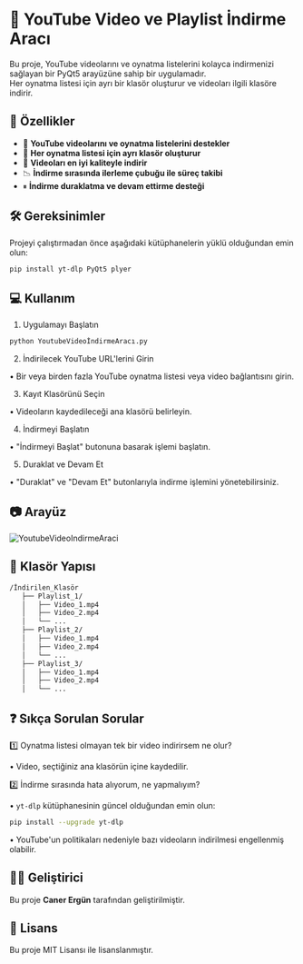# 🎥 YouTube Video ve Playlist İndirme Aracı  

Bu proje, YouTube videolarını ve oynatma listelerini kolayca indirmenizi sağlayan bir PyQt5 arayüzüne sahip bir uygulamadır.  
Her oynatma listesi için ayrı bir klasör oluşturur ve videoları ilgili klasöre indirir.  

## 🚀 Özellikler  

- 📌 **YouTube videolarını ve oynatma listelerini destekler**  
- 📁 **Her oynatma listesi için ayrı klasör oluşturur**  
- 🎯 **Videoları en iyi kaliteyle indirir**  
- 📉 **İndirme sırasında ilerleme çubuğu ile süreç takibi**  
- ⏸ **İndirme duraklatma ve devam ettirme desteği**  

## 🛠 Gereksinimler  

Projeyi çalıştırmadan önce aşağıdaki kütüphanelerin yüklü olduğundan emin olun:  

```bash
pip install yt-dlp PyQt5 plyer
```


## 💻 Kullanım

1. Uygulamayı Başlatın

```bash
python YoutubeVideoİndirmeAracı.py
```

2. İndirilecek YouTube URL'lerini Girin

 • Bir veya birden fazla YouTube oynatma listesi veya video bağlantısını girin.

3. Kayıt Klasörünü Seçin

• Videoların kaydedileceği ana klasörü belirleyin.

4. İndirmeyi Başlatın

• "İndirmeyi Başlat" butonuna basarak işlemi başlatın.

5. Duraklat ve Devam Et

• "Duraklat" ve "Devam Et" butonlarıyla indirme işlemini yönetebilirsiniz.


## 📷 Arayüz

![YoutubeVideoIndirmeAraci](https://github.com/user-attachments/assets/33a44ee7-963d-43cc-9bd7-01bd6ab66250)


## 📂 Klasör Yapısı

```bash
/İndirilen_Klasör  
   ├── Playlist_1/  
   │   ├── Video_1.mp4  
   │   ├── Video_2.mp4  
   │   └── ...  
   ├── Playlist_2/  
   │   ├── Video_1.mp4  
   │   ├── Video_2.mp4  
   │   └── ...  
   ├── Playlist_3/  
   │   ├── Video_1.mp4  
   │   ├── Video_2.mp4  
   │   └── ...  
```

## ❓ Sıkça Sorulan Sorular

1️⃣ Oynatma listesi olmayan tek bir video indirirsem ne olur?

• Video, seçtiğiniz ana klasörün içine kaydedilir.

2️⃣ İndirme sırasında hata alıyorum, ne yapmalıyım?

• `yt-dlp` kütüphanesinin güncel olduğundan emin olun:
```bash
pip install --upgrade yt-dlp
```
• YouTube'un politikaları nedeniyle bazı videoların indirilmesi engellenmiş olabilir.

## 👨‍💻 Geliştirici  
Bu proje **Caner Ergün** tarafından geliştirilmiştir.  

## 📜 Lisans
Bu proje MIT Lisansı ile lisanslanmıştır.
